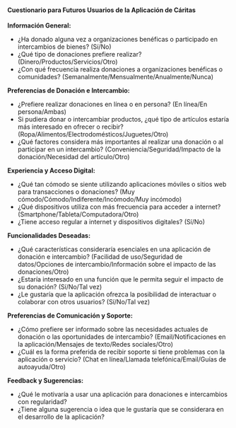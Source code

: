 #### Cuestionario para Futuros Usuarios de la Aplicación de Cáritas

**Información General:**

- ¿Ha donado alguna vez a organizaciones benéficas o participado en intercambios de bienes? (Sí/No)
- ¿Qué tipo de donaciones prefiere realizar? (Dinero/Productos/Servicios/Otro)
- ¿Con qué frecuencia realiza donaciones a organizaciones benéficas o comunidades? (Semanalmente/Mensualmente/Anualmente/Nunca)

**Preferencias de Donación e Intercambio:**

- ¿Prefiere realizar donaciones en línea o en persona? (En línea/En persona/Ambas)
- Si pudiera donar o intercambiar productos, ¿qué tipo de artículos estaría más interesado en ofrecer o recibir? (Ropa/Alimentos/Electrodomésticos/Juguetes/Otro)
- ¿Qué factores considera más importantes al realizar una donación o al participar en un intercambio? (Conveniencia/Seguridad/Impacto de la donación/Necesidad del artículo/Otro)

**Experiencia y Acceso Digital:**
- ¿Qué tan cómodo se siente utilizando aplicaciones móviles o sitios web para transacciones o donaciones? (Muy cómodo/Cómodo/Indiferente/Incómodo/Muy incómodo)
- ¿Qué dispositivos utiliza con más frecuencia para acceder a internet? (Smartphone/Tableta/Computadora/Otro)
- ¿Tiene acceso regular a internet y dispositivos digitales? (Sí/No)

**Funcionalidades Deseadas:**
- ¿Qué características consideraría esenciales en una aplicación de donación e intercambio? (Facilidad de uso/Seguridad de datos/Opciones de intercambio/Información sobre el impacto de las donaciones/Otro)
- ¿Estaría interesado en una función que le permita seguir el impacto de su donación? (Sí/No/Tal vez)
- ¿Le gustaría que la aplicación ofrezca la posibilidad de interactuar o colaborar con otros usuarios? (Sí/No/Tal vez)

**Preferencias de Comunicación y Soporte:**
- ¿Cómo prefiere ser informado sobre las necesidades actuales de donación o las oportunidades de intercambio? (Email/Notificaciones en la aplicación/Mensajes de texto/Redes sociales/Otro)
- ¿Cuál es la forma preferida de recibir soporte si tiene problemas con la aplicación o servicio? (Chat en línea/Llamada telefónica/Email/Guías de autoayuda/Otro)

**Feedback y Sugerencias:**
- ¿Qué le motivaría a usar una aplicación para donaciones e intercambios con regularidad? 
- ¿Tiene alguna sugerencia o idea que le gustaría que se considerara en el desarrollo de la aplicación?

